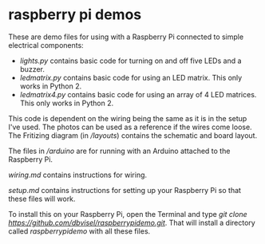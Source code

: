 # raspberry pi demos

These are demo files for using with a Raspberry Pi connected to simple electrical components:

 * *lights.py* contains basic code for turning on and off five LEDs and a buzzer.
 * *ledmatrix.py* contains basic code for using an LED matrix. This only works in Python 2.
 * *ledmatrix4.py* contains basic code for using an array of 4 LED matrices. This only works in Python 2.

This code is dependent on the wiring being the same as it is in the setup I've used. The photos can be used as a reference if the wires come loose. The Fritizing diagram (in */layouts*) contains the schematic and board layout.

The files in */arduino* are for running with an Arduino attached to the Raspberry Pi.

*wiring.md* contains instructions for wiring.

*setup.md* contains instructions for setting up your Raspberry Pi so that these files will work.

To install this on your Raspberry Pi, open the Terminal and type *git clone https://github.com/dbvisel/raspberrypidemo.git*. That will install a directory called *raspberrypidemo* with all these files.
